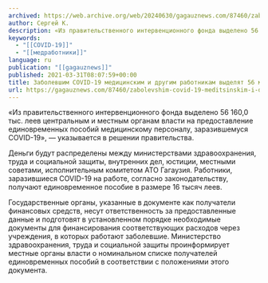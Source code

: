 ```yaml
---
archived: https://web.archive.org/web/20240630/gagauznews.com/87460/zabolevshim-covid-19-meditsinskim-i-drugim-rabotnikam-vydelyat-56-mln-leev.html
author: Сергей К.
description: «Из правительственного интервенционного фонда выделено 56 160,0 тыс. леев центральным и местным органам власти на предоставление единовременных пособий медицинскому персоналу, заразившемуся COVID-19», — указывается в решении правительства. Деньги будут распределены между министерствами здравоохранения, труда и социальной защиты, внутренних дел, юстиции, местными советами, исполнительным комитетом АТО Гагаузия. Работники, заразившиеся COVID-19 на работе, согласно законодательству, получают единовременное пособие в размере 16 тысяч леев. Государственные органы, указанные в документе как получатели финансовых средств, несут ответственность за предоставленные данные и подготовят в установленном порядке необходимые документы для финансирования соответствующих расходов через учреждения, в которых работают заболевшие. Министерство здравоохранения, труда и социальной защиты проинформирует местные […]
keywords:
  - "[[COVID-19]]"
  - "[[медработники]]"
language: ru
publication: "[[gagauznews]]"
published: 2021-03-31T08:07:59+00:00
title: Заболевшим COVID-19 медицинским и другим работникам выделят 56 млн леев
url: https://gagauznews.com/87460/zabolevshim-covid-19-meditsinskim-i-drugim-rabotnikam-vydelyat-56-mln-leev.html
---
```


«Из правительственного интервенционного фонда выделено 56 160,0 тыс. леев центральным и местным органам власти на предоставление единовременных пособий медицинскому персоналу, заразившемуся COVID-19», — указывается в решении правительства.

Деньги будут распределены между министерствами здравоохранения, труда и социальной защиты, внутренних дел, юстиции, местными советами, исполнительным комитетом АТО Гагаузия. Работники, заразившиеся COVID-19 на работе, согласно законодательству, получают единовременное пособие в размере 16 тысяч леев.

Государственные органы, указанные в документе как получатели финансовых средств, несут ответственность за предоставленные данные и подготовят в установленном порядке необходимые документы для финансирования соответствующих расходов через учреждения, в которых работают заболевшие. Министерство здравоохранения, труда и социальной защиты проинформирует местные органы власти о номинальном списке получателей единовременных пособий в соответствии с положениями этого документа.